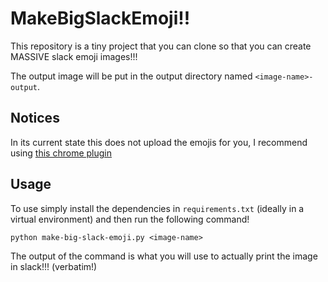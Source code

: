 # MakeBigSlackEmoji!!

This repository is a tiny project that you can clone so that you can create MASSIVE slack emoji images!!! 

The output image will be put in the output directory named `<image-name>-output`.

## Notices

In its current state this does not upload the emojis for you, I recommend using [this chrome plugin](https://chrome.google.com/webstore/detail/neutral-face-emoji-tools/anchoacphlfbdomdlomnbbfhcmcdmjej)

## Usage

To use simply install the dependencies in `requirements.txt` (ideally in a virtual environment) and then run the following command!

```
python make-big-slack-emoji.py <image-name>
```

The output of the command is what you will use to actually print the image in slack!!! (verbatim!)